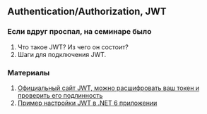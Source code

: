 ## Authentication/Authorization, JWT

### Если вдруг проспал, на семинаре было
1. Что такое JWT? Из чего он состоит?
2. Шаги для подключения JWT.

### Материалы
1. [Официальный сайт JWT, можно расшифровать ваш токен и проверить его подлинность](https://jwt.io)
2. [Пример настройки JWT в .NET 6 приложении](https://dev.to/moe23/net-6-minimal-api-authentication-jwt-with-swagger-and-open-api-2chh)